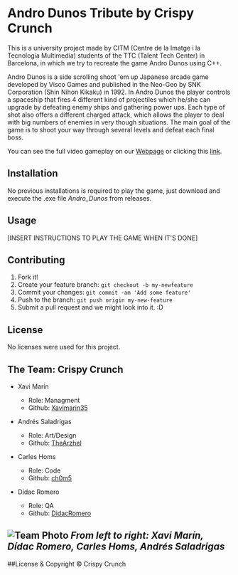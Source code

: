 ﻿# Andro Dunos Tribute by Crispy Crunch
This is a university project made by CITM (Centre de la Imatge i la Tecnologia Multimedia) students of the TTC (Talent Tech Center) in Barcelona, in which we try to recreate the game Andro Dunos using C++.

Andro Dunos is a side scrolling shoot 'em up Japanese arcade game developed by Visco Games and published in the Neo-Geo by SNK Corporation (Shin Nihon Kikaku) in 1992. In Andro Dunos the player controls a spaceship that fires 4 different kind of projectiles which he/she can upgrade by defeating enemy ships and gathering power ups. Each type of shot also offers a different charged attack, which allows the player to deal with big numbers of enemies in very though situations. The main goal of the game is to shoot your way through several levels and defeat each final boss.

You can see the full video gameplay on our [Webpage](https://goo.gl/3yk2Mg) or clicking this [link](https://goo.gl/DHgDgy).

## Installation
No previous installations is required to play the game, just download and execute the .exe file *Andro_Dunos* from releases.

## Usage
[INSERT INSTRUCTIONS TO PLAY THE GAME WHEN IT'S DONE]

## Contributing
1. Fork it!
2. Create your feature branch: `git checkout -b my-newfeature`
3. Commit your changes: `git commit -am 'Add some
feature'`
4. Push to the branch: `git push origin my-new-feature`
5. Submit a pull request and we might look into it. :D

## License
No licenses were used for this project.

## The Team: Crispy Crunch
* Xavi Marín
  * Role: Managment
  * Github: [Xavimarin35](https://github.com/xavimarin35)

* Andrés Saladrigas
  * Role: Art/Design
  * Github: [TheArzhel](https://github.com/TheArzhel)

* Carles Homs 
  * Role: Code
  * Github: [ch0m5](https://github.com/ch0m5)

* Dídac Romero
  * Role: QA
  * Github: [DidacRomero](https://github.com/DidacRomero)

![Team Photo](https://raw.githubusercontent.com/ch0m5/Project_1/master/Team_Photo.jpeg)
*From left to right: Xavi Marín, Dídac Romero, Carles Homs, Andrés Saladrigas*
 ---
##License & Copyright 
© Crispy Crunch
